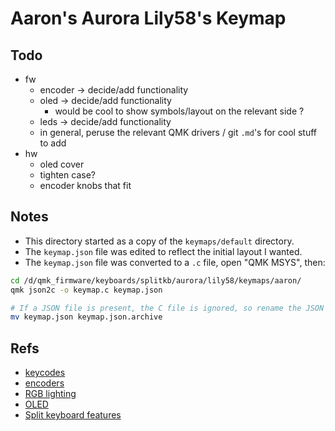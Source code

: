 # Aaron's Aurora Lily58's Keymap

## Todo

- fw
  - encoder -> decide/add functionality
  - oled -> decide/add functionality
    - would be cool to show symbols/layout on the relevant side ?
  - leds -> decide/add functionality
  - in general, peruse the relevant QMK drivers / git `.md`'s for cool stuff to add
- hw
  - oled cover
  - tighten case?
  - encoder knobs that fit

## Notes

- This directory started as a copy of the `keymaps/default` directory.
- The `keymap.json` file was edited to reflect the initial layout I wanted.
- The `keymap.json` file was converted to a `.c` file, open "QMK MSYS", then:

```sh
cd /d/qmk_firmware/keyboards/splitkb/aurora/lily58/keymaps/aaron/
qmk json2c -o keymap.c keymap.json

# If a JSON file is present, the C file is ignored, so rename the JSON file
mv keymap.json keymap.json.archive
```

## Refs

- [keycodes](https://github.com/qmk/qmk_firmware/blob/master/docs/keycodes.md)
- [encoders](https://github.com/qmk/qmk_firmware/blob/master/docs/feature_encoders.md)
- [RGB lighting](https://github.com/qmk/qmk_firmware/blob/master/docs/feature_rgblight.md)
- [OLED](https://github.com/qmk/qmk_firmware/blob/master/docs/feature_oled_driver.md)
- [Split keyboard features](https://github.com/qmk/qmk_firmware/blob/master/docs/feature_split_keyboard.md)